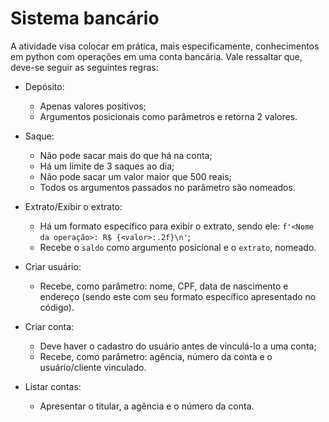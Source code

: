 # Sistema bancário

A atividade visa colocar em prática, mais especificamente, conhecimentos em python com operações em uma conta bancária. Vale ressaltar que, deve-se seguir as seguintes regras:

- Depósito:
    - Apenas valores positivos;
    - Argumentos posicionais como parâmetros e retorna 2 valores.

- Saque:
    - Não pode sacar mais do que há na conta;
    - Há um limite de 3 saques ao dia;
    - Não pode sacar um valor maior que 500 reais;
    - Todos os argumentos passados no parâmetro são nomeados.

- Extrato/Exibir o extrato:
    - Há um formato específico para exibir o extrato, sendo ele: 
    ```f'<Nome da operação>: R$ {<valor>:.2f}\n'```;
    - Recebe o ```saldo``` como argumento posicional e o ```extrato```, nomeado.

- Criar usuário:
    - Recebe, como parâmetro: nome, CPF, data de nascimento e endereço (sendo este com seu formato específico apresentado no código).

- Criar conta:
    - Deve haver o cadastro do usuário antes de vinculá-lo a uma conta;
    - Recebe, como parâmetro: agência, número da conta e o usuário/cliente vinculado.

- Listar contas:
    - Apresentar o titular, a agência e o número da conta.